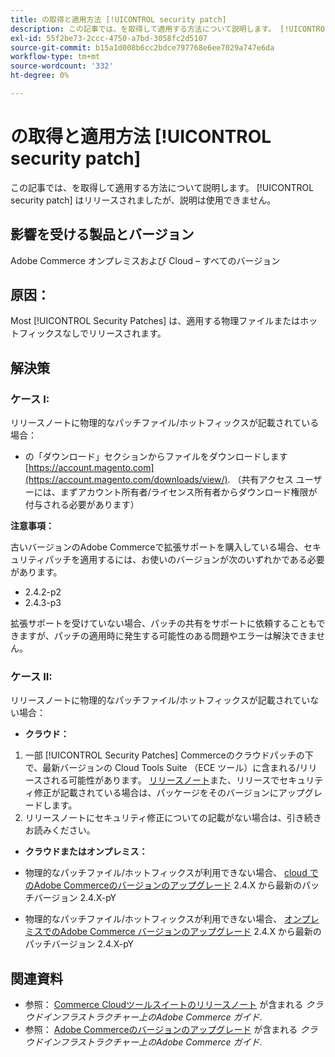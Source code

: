 ```yaml
---
title: の取得と適用方法 [!UICONTROL security patch]
description: この記事では、を取得して適用する方法について説明します。 [!UICONTROL security patch] はリリースされましたが、説明は使用できません。
exl-id: 55f2be73-2ccc-4750-a7bd-3058fc2d5107
source-git-commit: b15a1d008b6cc2bdce797768e6ee7029a747e6da
workflow-type: tm+mt
source-wordcount: '332'
ht-degree: 0%

---
```


# の取得と適用方法 [!UICONTROL security patch]

この記事では、を取得して適用する方法について説明します。 [!UICONTROL security patch] はリリースされましたが、説明は使用できません。

## 影響を受ける製品とバージョン

Adobe Commerce オンプレミスおよび Cloud – すべてのバージョン

## 原因：

Most [!UICONTROL Security Patches] は、適用する物理ファイルまたはホットフィックスなしでリリースされます。

## 解決策


### ケース I:

リリースノートに物理的なパッチファイル/ホットフィックスが記載されている場合：

* の「ダウンロード」セクションからファイルをダウンロードします [https://account.magento.com](https://account.magento.com/downloads/view/). （共有アクセス ユーザーには、まずアカウント所有者/ライセンス所有者からダウンロード権限が付与される必要があります）

**注意事項：**

古いバージョンのAdobe Commerceで拡張サポートを購入している場合、セキュリティパッチを適用するには、お使いのバージョンが次のいずれかである必要があります。

* 2.4.2-p2
* 2.4.3-p3

拡張サポートを受けていない場合、パッチの共有をサポートに依頼することもできますが、パッチの適用時に発生する可能性のある問題やエラーは解決できません。

### ケース II:

リリースノートに物理的なパッチファイル/ホットフィックスが記載されていない場合：

* **クラウド：**

1. 一部 [!UICONTROL Security Patches] Commerceのクラウドパッチの下で、最新バージョンの Cloud Tools Suite （ECE ツール）に含まれる/リリースされる可能性があります。 [リリースノート](https://experienceleague.adobe.com/en/docs/commerce-cloud-service/user-guide/release-notes/cloud-tools-suite)また、リリースでセキュリティ修正が記載されている場合は、パッケージをそのバージョンにアップグレードします。
1. リリースノートにセキュリティ修正についての記載がない場合は、引き続きお読みください。

* **クラウドまたはオンプレミス：**

* 物理的なパッチファイル/ホットフィックスが利用できない場合、 [cloud でのAdobe Commerceのバージョンのアップグレード](https://experienceleague.adobe.com/en/docs/commerce-cloud-service/user-guide/develop/upgrade/commerce-version) 2.4.X から最新のパッチバージョン 2.4.X-pY
* 物理的なパッチファイル/ホットフィックスが利用できない場合、 [オンプレミスでのAdobe Commerce バージョンのアップグレード](https://experienceleague.adobe.com/en/docs/commerce-operations/upgrade-guide/implementation/perform-upgrade) 2.4.X から最新のパッチバージョン 2.4.X-pY

## 関連資料

* 参照： [Commerce Cloudツールスイートのリリースノート](https://experienceleague.adobe.com/en/docs/commerce-cloud-service/user-guide/release-notes/cloud-tools-suite) が含まれる *クラウドインフラストラクチャー上のAdobe Commerce ガイド*.
* 参照： [Adobe Commerceのバージョンのアップグレード](https://experienceleague.adobe.com/en/docs/commerce-cloud-service/user-guide/develop/upgrade/commerce-version) が含まれる *クラウドインフラストラクチャー上のAdobe Commerce ガイド*.
